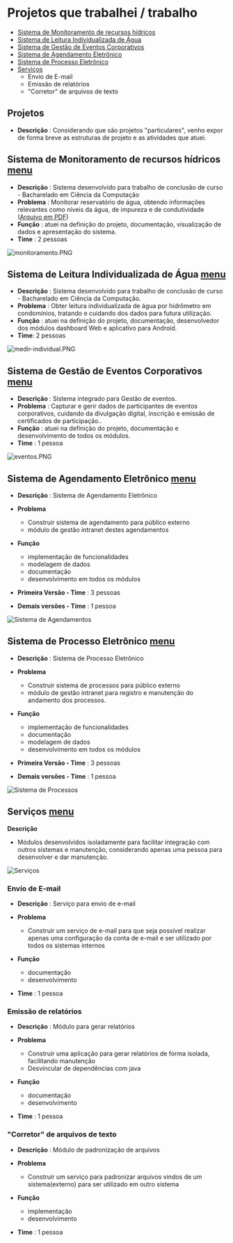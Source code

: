 # Projetos que trabalhei / trabalho
<a name="menu"></a>
- [ Sistema de Monitoramento de recursos hídricos](#monitorar)
- [Sistema de Leitura Individualizada de Água](#medir)
- [Sistema de Gestão de Eventos Corporativos](#eventos)
- [Sistema de Agendamento Eletrônico](#agendamento)
- [Sistema de Processo Eletrônico](#processo)
- [Serviços](#servicos)
  - Envio de E-mail
  - Emissão de relatórios
  - "Corretor" de arquivos de texto


## Projetos
- **Descrição** : Considerando que são projetos "particulares", venho expor de forma breve as estruturas de projeto e as atividades que atuei. 


<a id="monitorar"></a>
## Sistema de Monitoramento de recursos hídricos  [menu](#menu)

 - **Descrição** : Sistema desenvolvido para trabalho de conclusão de curso -  Bacharelado em Ciência da Computação
- **Problema** : Monitorar reservatório de água, obtendo informações relevantes como níveis da água, de impureza e de condutividade     ([Arquivo em PDF](https://www.univale.br/wp-content/uploads/2019/07/Sistema-de-monitoramento-de-recursos-h%C3%ADdricos.pdf))
- **Função** : atuei na definição do projeto, documentação, visualização de dados e apresentação do sistema.
- **Time** : 2 pessoas

![monitoramento.PNG](./img/monitoramento.PNG)

 
<a id="medir"></a> 
## Sistema de Leitura Individualizada de Água [menu](#menu)

 - **Descrição** : Sistema desenvolvido para trabalho de conclusão de curso -  Bacharelado em Ciência da Computação.
- **Problema** : Obter leitura individualizada de água por hidrômetro em condomínios, tratando e cuidando dos dados para futura utilização.
- **Função** : atuei na definição do projeto, documentação, desenvolvedor dos módulos dashboard Web e aplicativo para Android.
- **Time**: 2 pessoas


![medir-individual.PNG](./img/medir-individual.PNG "medir-individual.PNG")


<a id="eventos"></a>
## Sistema de Gestão de Eventos Corporativos  [menu](#menu)

- **Descrição** : Sistema integrado para Gestão de eventos.
- **Problema** : Capturar e gerir dados de participantes de eventos corporativos, cuidando da divulgação digital, inscrição e emissão de certificados de participação..
- **Função** : atuei na definição do projeto, documentação e desenvolvimento de todos os módulos.
- **Time** : 1 pessoa

![eventos.PNG](./img/eventos.PNG)




<a id="agendamento"></a>
## Sistema de Agendamento Eletrônico [menu](#menu)

- **Descrição** : Sistema de Agendamento Eletrônico
- **Problema** 
    - Construir sistema de agendamento para público externo
    - módulo de gestão intranet destes agendamentos

- **Função**
    - implementação de funcionalidades
    - modelagem de dados
    - documentação 
    - desenvolvimento em todos os módulos


- **Primeira Versão - Time** : 3 pessoas

- **Demais versões - Time** : 1 pessoa


![Sistema de Agendamentos](./img/agendamentos.PNG)



<a id="processo"></a>
## Sistema de Processo Eletrônico [menu](#menu)

- **Descrição** : Sistema de Processo Eletrônico
- **Problema** 
    - Construir sistema de processos para público externo
    - módulo de gestão intranet para registro e manutenção do andamento dos processos.

- **Função**
    - implementação de funcionalidades
    - documentação
    - modelagem de dados
    - desenvolvimento em todos os módulos

- **Primeira Versão - Time** : 3 pessoas

- **Demais versões - Time** : 1 pessoa

![Sistema de Processos](./img/processos.PNG)





<a id="servicos"></a>
## Serviços [menu](#menu)

**Descrição** 
- Módulos desenvolvidos isoladamente para facilitar integração com outros sistemas e manutenção, considerando apenas uma pessoa para desenvolver e dar manutenção.

![Serviços](./img/servicos.PNG)

### Envio de E-mail
- **Descrição** : Serviço para envio de e-mail
- **Problema** 
    - Construir um serviço de e-mail para que seja possível realizar apenas uma configuração da conta de e-mail e ser utilizado por todos os sistemas internos

- **Função**
    - documentação
    - desenvolvimento

- **Time** : 1 pessoa

### Emissão de relatórios
- **Descrição** : Módulo para gerar relatórios
- **Problema** 
    - Construir uma aplicação para gerar relatórios de forma isolada, facilitando manutenção
    - Desvincular de dependências com java

- **Função**
    - documentação
    - desenvolvimento 

- **Time** : 1 pessoa

### "Corretor" de arquivos de texto
- **Descrição** : Módulo de padronização de arquivos
- **Problema** 
    - Construir um serviço para padronizar arquivos vindos de um sistema(externo) para ser utilizado em outro sistema

- **Função**
    - implementação
    - desenvolvimento

- **Time** : 1 pessoa
